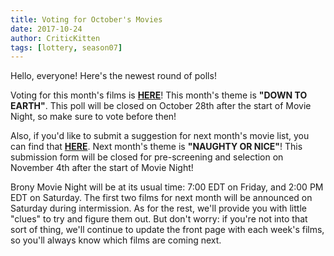 ```yaml
---
title: Voting for October's Movies
date: 2017-10-24
author: CriticKitten
tags: [lottery, season07]
---
```


Hello, everyone!  Here's the newest round of polls!

Voting for this month's films is **[HERE][lotto]**!  This month's theme is **"DOWN TO EARTH"**.  This poll will be closed on October 28th after the start of Movie Night, so make sure to vote before then!

Also, if you'd like to submit a suggestion for next month's movie list, you can find that **[HERE][lotto2]**.   Next month's theme is **"NAUGHTY OR NICE"**!  This submission form will be closed for pre-screening and selection on November 4th after the start of Movie Night!

Brony Movie Night will be at its usual time: 7:00 EDT on Friday, and 2:00 PM EDT on Saturday.  The first two films for next month will be announced on Saturday during intermission.  As for the rest, we'll provide you with little "clues" to try and figure them out.  But don't worry: if you're not into that sort of thing, we'll continue to update the front page with each week's films, so you'll always know which films are coming next.

[lotto]: https://docs.google.com/forms/d/e/1FAIpQLSeEyS6Qx1RvVBXAnx7wrIiH2bgLVzLrT3izp2ywj59Fxa9DbA/viewform
[lotto2]: https://docs.google.com/forms/d/e/1FAIpQLScj-yXJ3fAPjsypeMGLpW25KfLAYhbisWb2VGyOZL754dNiIA/viewform
